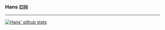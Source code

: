 ### Hans 🇨🇳
------

[![Hans' github stats](https://github-readme-stats.vercel.app/api?username=MatchaDog)](https://github.com/anuraghazra/github-readme-stats)

